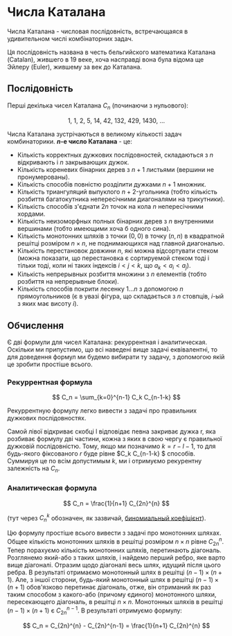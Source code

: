 # Числа Каталана

Числа Каталана - числовая послідовність, встречающаяся в удивительном числі комбінаторних задач.

Ця послідовність названа в честь бельгийского математика Каталана (Catalan), жившего в 19 веке, хоча насправді вона була відома ще Эйлеру (Euler), жившему за век до Каталана.

## Послідовність

Перші декілька чисел Каталана $C_n$ (починаючи з нульового):

$$
1,\ 1,\ 2,\ 5,\ 14,\ 42,\ 132,\ 429,\ 1430,\ \ldots
$$

Числа Каталана зустрічаються в великому кількості задач комбинаторики. **$n$-е число Каталана** - це:

* Кількість корректных дужкових послідовностей, складаються з $n$ відкривають і $n$ закрывающих дужок.
* Кількість кореневих бінарних дерев з $n+1$ листьями (вершини не пронумерованы).
* Кількість способів повністю розділити дужками $n+1$ множник.
* Кількість триангуляций выпуклого $n+2$-угольника (тобто кількість розбиття багатокутника непересічними диагоналями на трикутники).
* Кількість способів з'єднати $2n$ точок на кола $n$ непересічними хордами.
* Кількість неизоморфных полных бінарних дерев з $n$ внутренними вершинами (тобто имеющими хоча б одного сина).
* Кількість монотонних шляхів з точки $(0,0)$ в точку $(n,n)$ в квадратной решітці розміром $n \times n$, не поднимающихся над главной диагональю.
* Кількість перестановок довжини $n$, які можна відсортувати стеком (можна показати, що перестановка є сортируемой стеком тоді і тільки тоді, коли ні таких індексів $i<j<k$, що $a_k<a_i<a_j$).
* Кількість непрерывных розбиття множини з $n$ елементів (тобто розбиття на непрерывные блоки).
* Кількість способів покрити лесенку $1 \ldots n$ з допомогою $n$ прямоугольников (є в увазі фігура, що складається з $n$ стовпців, $i$-ый з яких має висоту $i$).

## Обчислення

Є дві формули для чисел Каталана: рекуррентная і аналитическая. Оскільки ми припустимо, що всі наведені вище задачі еквівалентні, то для доведення формул ми будемо вибирати ту задачу, з допомогою якій це зробити простіше всього.

### Рекуррентная формула

$$
C_n = \sum_{k=0}^{n-1} C_k C_{n-1-k}
$$

Рекуррентную формулу легко вивести з задачі про правильних дужкових послідовностях.

Самой лівої відкриває скобці l відповідає певна закриває дужка r, яка розбиває формулу дві частини, кожна з яких в свою чергу є правильної дужковій послідовністю. Тому, якщо ми позначимо $k = r-l-1$, то для будь-якого фіксованого $r$ буде рівне $C_k C_{n-1-k} $ способів. Суммируя це по всім допустимым $k$, ми і отримуємо рекурентну залежність на $C_n$.

### Аналитическая формула

$$
C_n = \frac{1}{n+1} C_{2n}^{n}
$$

(тут через $C_n^k$ обозначен, як зазвичай, [биномиальный коефіцієнт](binomial_coeff)).

Цю формулу простіше всього вивести з задачі про монотонних шляхах. Общее кількість монотонних шляхів в решітці розміром $n \times n$ рівне $C_{2n}^{n}$. Тепер порахуємо кількість монотонних шляхів, перетинають діагональ. Розглянемо який-або з таких шляхів, і найдемо перший ребро, яке варто вище діагоналі. Отразим щодо діагоналі весь шлях, идущий після цього ребра. В результаті отримаємо монотонный шлях в решітці $(n-1) \times (n+1)$. Але, з іншої сторони, будь-який монотонный шлях в решітці $(n-1) \times (n+1)$ обов'язково перетинає діагональ, отже, він отриманий як раз таким способом з какого-або (причому єдиного) монотонного шляхи, пересекающего діагональ, в решітці $n \times n$. Монотонных шляхів в решітці $(n-1) \times (n+1)$ є $C_{2n}^{n-1}$. В результаті отримуємо формулу:

$$
C_n = C_{2n}^{n} - C_{2n}^{n-1} = \frac{1}{n+1} C_{2n}^{n}
$$
